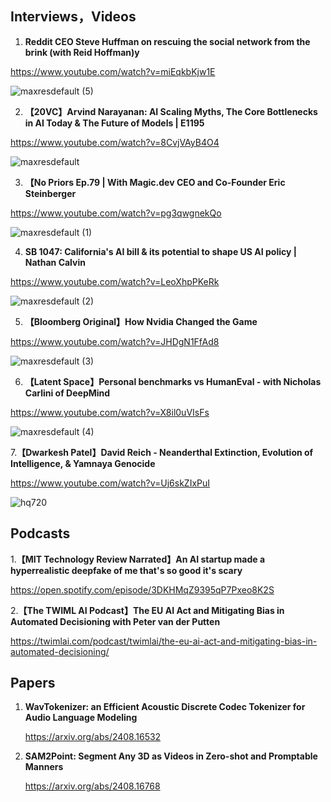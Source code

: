## Interviews，Videos

1. **Reddit CEO Steve Huffman on rescuing the social network from the brink (with Reid Hoffman)y** 

https://www.youtube.com/watch?v=miEqkbKjw1E   

![maxresdefault (5)](https://github.com/user-attachments/assets/f769fb96-82b4-4a27-b7e9-d7b8fe15d1ae)


2. **【20VC】Arvind Narayanan: AI Scaling Myths, The Core Bottlenecks in AI Today & The Future of Models | E1195**

https://www.youtube.com/watch?v=8CvjVAyB4O4

![maxresdefault](https://github.com/user-attachments/assets/6934f469-ccc1-4ea0-bbd5-c1686faec79d)


3. **【No Priors Ep.79 | With Magic.dev CEO and Co-Founder Eric Steinberger**        

https://www.youtube.com/watch?v=pg3qwgnekQo

![maxresdefault (1)](https://github.com/user-attachments/assets/dd19455b-c682-4e8a-a56a-b8710d37bfb2)


4. **SB 1047: California's AI bill & its potential to shape US AI policy | Nathan Calvin**  

https://www.youtube.com/watch?v=LeoXhpPKeRk

![maxresdefault (2)](https://github.com/user-attachments/assets/1b5c1137-c27f-40bb-b53e-1abab6f80fd7)


5. **【Bloomberg Original】How Nvidia Changed the Game**  

https://www.youtube.com/watch?v=JHDgN1FfAd8

![maxresdefault (3)](https://github.com/user-attachments/assets/9a890ea6-d2f9-4ab2-98d8-9a7463155398)


6. **【Latent Space】Personal benchmarks vs HumanEval - with Nicholas Carlini of DeepMind** 

https://www.youtube.com/watch?v=X8il0uVIsFs

![maxresdefault (4)](https://github.com/user-attachments/assets/e6eb2132-7136-427e-b4e5-3a12ed47b5f7)


7.**【Dwarkesh Patel】David Reich - Neanderthal Extinction, Evolution of Intelligence, & Yamnaya Genocide** 

https://www.youtube.com/watch?v=Uj6skZIxPuI

![hq720](https://github.com/user-attachments/assets/b9932a04-be2a-4a49-ab67-3b25f41d93fd)


## Podcasts

1.**【MIT Technology Review Narrated】An AI startup made a hyperrealistic deepfake of me that's so good it's scary** 

https://open.spotify.com/episode/3DKHMqZ9395qP7Pxeo8K2S

2.**【The TWIML AI Podcast】The EU AI Act and Mitigating Bias in Automated Decisioning with Peter van der Putten**

https://twimlai.com/podcast/twimlai/the-eu-ai-act-and-mitigating-bias-in-automated-decisioning/


## Papers

1. **WavTokenizer: an Efficient Acoustic Discrete Codec Tokenizer for Audio Language Modeling**

   https://arxiv.org/abs/2408.16532

2. **SAM2Point: Segment Any 3D as Videos in Zero-shot and Promptable Manners**

   https://arxiv.org/abs/2408.16768
   

